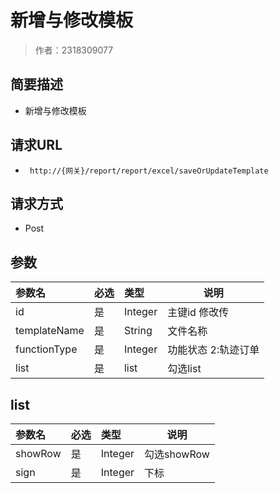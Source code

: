 # 新增与修改模板

> 作者：2318309077

## 简要描述

- 新增与修改模板

## 请求URL
- ` http://{网关}/report/report/excel/saveOrUpdateTemplate`
  
## 请求方式
- Post

## 参数

|参数名|必选|类型|说明|
|:----    |:---|:----- |-----   |
|id |是  |Integer |主键id 修改传|
|templateName |是  |String |文件名称|
|functionType |是  |Integer |功能状态 2:轨迹订单|
|list |是  |list |勾选list|

## list
|参数名|必选|类型|说明|
|:----    |:---|:----- |-----   |
|showRow |是  |Integer |勾选showRow|
|sign |是  |Integer |下标|
